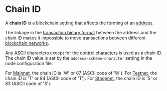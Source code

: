 # Chain ID

A **chain ID** is a blockchain setting that affects the forming of an [address](/blockchain/account/address.md).

The linkage in the [transaction binary format](/blockchain/binary-format/transaction-binary-format.md) between the address and the chain ID makes it impossible to move transactions between different [blockchain networks](/blockchain/blockchain-network.md).

Any [ASCII](https://en.wikipedia.org/wiki/ASCII) characters except for the [control characters](https://en.wikipedia.org/wiki/ASCII#Control_characters) is used as a chain ID. The chain ID value is set by the `address-scheme-character` setting in the node configuration file.

For [Mainnet](/blockchain/blockchain-network/main-network.md), the chain ID is 'W' or 87 (ASCII code of 'W').
For [Testnet](/blockchain/blockchain-network/test-network.md), the chain ID is 'T' or 84 (ASCII code of 'T').
For [Stagenet](/blockchain/blockchain-network/stage-network.md), the chain ID is 'S' or 83 (ASCII code of 'S').
